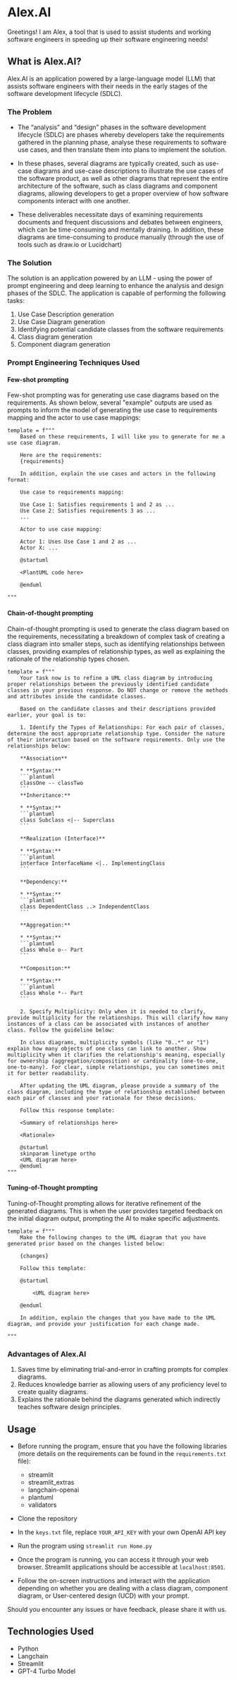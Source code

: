 # Alex.AI

Greetings! I am Alex, a tool that is used to assist students and working software engineers in speeding up their software engineering needs!

## What is Alex.AI?

Alex.AI is an application powered by a large-language model (LLM) that assists software engineers with their needs in the early stages of the software development lifecycle (SDLC).

### The Problem

- The “analysis” and “design” phases in the software development lifecycle (SDLC) are phases whereby developers take the requirements gathered in the planning phase, analyse these requirements to software use cases, and then translate them into plans to implement the solution.
  
- In these phases, several diagrams are typically created, such as use-case diagrams and use-case descriptions to illustrate the use cases of the software product,  as well as other diagrams that represent the entire architecture of the software, such as class diagrams and component diagrams, allowing developers to get a proper overview of how software components interact with one another.
  
- These deliverables necessitate days of examining requirements documents and frequent discussions and debates between engineers, which can be time-consuming and mentally draining. In addition, these diagrams are time-consuming to produce manually (through the use of tools such as draw.io or Lucidchart)

### The Solution

The solution is an application powered by an LLM - using the power of prompt engineering and deep learning to enhance the analysis and design phases of the SDLC. The application is capable of performing the following tasks:

1. Use Case Description generation
2. Use Case Diagram generation
3. Identifying potential candidate classes from the software requirements
4. Class diagram generation
5. Component diagram generation

### Prompt Engineering Techniques Used

#### Few-shot prompting

Few-shot prompting was for generating use case diagrams based on the requirements. As shown below, several "example" outputs are used as prompts to inform the model of generating the use case to requirements mapping and the actor to use case mappings:

```
template = f"""
    Based on these requirements, I will like you to generate for me a use case diagram.
    
    Here are the requirements:
    {requirements}

    In addition, explain the use cases and actors in the following format:

    Use case to requirements mapping:

    Use Case 1: Satisfies requirements 1 and 2 as ...
    Use Case 2: Satisfies requirements 3 as ...
    ...

    Actor to use case mapping:

    Actor 1: Uses Use Case 1 and 2 as ...
    Actor X: ...

    @startuml

    <PlantUML code here>

    @enduml 

"""
```
#### Chain-of-thought prompting

Chain-of-thought prompting is used to generate the class diagram based on the requirements, necessitating a breakdown of complex task of creating a class diagram into smaller steps, such as identifying relationships between classes, providing examples of relationship types, as well as explaining the rationale of the relationship types chosen.

```
template = f"""
    Your task now is to refine a UML class diagram by introducing proper relationships between the previously identified candidate classes in your previous response. Do NOT change or remove the methods and attributes inside the candidate classes.

    Based on the candidate classes and their descriptions provided earlier, your goal is to:

    1. Identify the Types of Relationships: For each pair of classes, determine the most appropriate relationship type. Consider the nature of their interaction based on the software requirements. Only use the relationships below:

    **Association** 

    * **Syntax:** 
    ```plantuml
    classOne -- classTwo
    ```
    **Inheritance:**

    * **Syntax:**
    ```plantuml
    class Subclass <|-- Superclass 
    ```

    **Realization (Interface)**

    * **Syntax:**
    ```plantuml
    interface InterfaceName <|.. ImplementingClass 
    ```

    **Dependency:**

    * **Syntax:**
    ```plantuml
    class DependentClass ..> IndependentClass
    ```

    **Aggregation:**

    * **Syntax:**
    ```plantuml
    class Whole o-- Part 
    ```

    **Composition:**

    * **Syntax:**
    ```plantuml
    class Whole *-- Part
    ```

    2. Specify Multiplicity: Only when it is needed to clarify, provide multiplicity for the relationships. This will clarify how many instances of a class can be associated with instances of another class. Follow the guideline below:

    In class diagrams, multiplicity symbols (like "0..*" or "1") explain how many objects of one class can link to another. Show multiplicity when it clarifies the relationship's meaning, especially for ownership (aggregation/composition) or cardinality (one-to-one, one-to-many). For clear, simple relationships, you can sometimes omit it for better readability.

    After updating the UML diagram, please provide a summary of the class diagram, including the type of relationship established between each pair of classes and your rationale for these decisions.

    Follow this response template:

    <Summary of relationships here>

    <Rationale>

    @startuml
    skinparam linetype ortho
    <UML diagram here>
    @enduml
"""
```

#### Tuning-of-Thought prompting

Tuning-of-Thought prompting allows for iterative refinement of the generated diagrams.  This is when the user provides targeted feedback on the initial diagram output, prompting the AI to make specific adjustments.

```
template = f""" 
    Make the following changes to the UML diagram that you have generated prior based on the changes listed below:

    {changes}

    Follow this template:

    @startuml

        <UML diagram here>

    @enduml

    In addition, explain the changes that you have made to the UML diagram, and provide your justification for each change made.

"""
```

### Advantages of Alex.AI

1. Saves time by eliminating trial-and-error in crafting prompts for complex diagrams.
2. Reduces knowledge barrier as allowing users of any proficiency level to create quality diagrams.
3. Explains the rationale behind the diagrams generated which indirectly teaches software design principles.


## Usage

- Before running the program, ensure that you have the following libraries (more details on the requirements can be found in the `requirements.txt` file):
  - streamlit
  - streamlit_extras
  - langchain-openai
  - plantuml
  - validators

- Clone the repository
- In the `keys.txt` file, replace `YOUR_API_KEY` with your own OpenAI API key
- Run the program using `streamlit run Home.py`
- Once the program is running, you can access it through your web browser. Streamlit applications should be accessible at `localhost:8501`.
- Follow the on-screen instructions and interact with the application depending on whether you are dealing with a class diagram, component diagram, or User-centered design (UCD) with your prompt. <br />

Should you encounter any issues or have feedback, please share it with us.

## Technologies Used

- Python
- Langchain
- Streamlit
- GPT-4 Turbo Model
